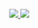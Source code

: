 <div id="badges">
  <a href="https://www.linkedin.com/in/arthur-bied-charreton">
    <img src="https://img.shields.io/badge/LinkedIn-blue?logo=linkedin&logoColor=white&style=for-the-badge">
  </a>
  <a href="![42 Badge](https://img.shields.io/badge/42-000?logo=42&logoColor=fff&style=flat)">
    <img src="https://img.shields.io/badge/42-000?logo=42&logoColor=fff&style=plastic>">
  </a>
</div>
